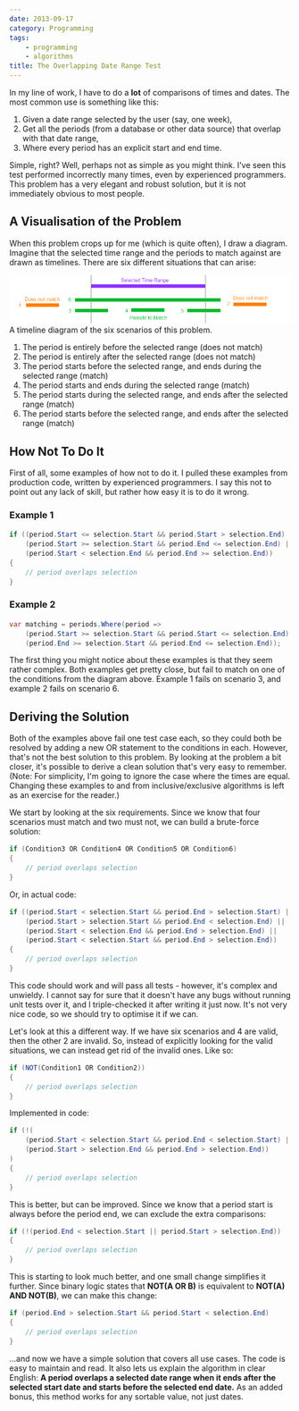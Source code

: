 ```yaml
---
date: 2013-09-17
category: Programming
tags:
    - programming
    - algorithms
title: The Overlapping Date Range Test
---
```


In my line of work, I have to do a **lot** of comparisons of times and dates.
The most common use is something like this:

1. Given a date range selected by the user (say, one week),
2. Get all the periods (from a database or other data source) that overlap with that date range,
3. Where every period has an explicit start and end time.

Simple, right? Well, perhaps not as simple as you might think. I've seen this test
performed incorrectly many times, even by experienced programmers. This problem has a very
elegant and robust solution, but it is not immediately obvious to most people.

## A Visualisation of the Problem

When this problem crops up for me (which is quite often), I draw a diagram.
Imagine that the selected time range and the periods to match against are drawn as timelines.
There are six different situations that can arise:

<div class="image center">
    <img src="../image/the-overlapping-date-range-test/OverlappingDateRangeDiagram.png" alt="Time period overlap test" />
    A timeline diagram of the six scenarios of this problem.
</div>

1. The period is entirely before the selected range (does not match)
2. The period is entirely after the selected range (does not match)
3. The period starts before the selected range, and ends during the selected range (match)
4. The period starts and ends during the selected range (match)
5. The period starts during the selected range, and ends after the selected range (match)
6. The period starts before the selected range, and ends after the selected range (match)

## How Not To Do It

First of all, some examples of how not to do it. I pulled these examples from production code,
written by experienced programmers. I say this not to point out any lack of skill, but
rather how easy it is to do it wrong.

### Example 1

```csharp
if ((period.Start <= selection.Start && period.Start > selection.End) ||
    (period.Start >= selection.Start && period.End <= selection.End) ||
    (period.Start < selection.End && period.End >= selection.End))
{
    // period overlaps selection
}
```

### Example 2

```csharp
var matching = periods.Where(period => 
    (period.Start >= selection.Start && period.Start <= selection.End) || 
    (period.End >= selection.Start && period.End <= selection.End));
```

The first thing you might notice about these examples is that they seem rather complex.
Both examples get pretty close, but fail to match on one of the conditions from the diagram
above. Example 1 fails on scenario 3, and example 2 fails on scenario 6.

## Deriving the Solution

Both of the examples above fail one test case each, so they could both be resolved by adding
a new OR statement to the conditions in each. However, that's not the best solution to this
problem. By looking at the problem a bit closer, it's possible to derive a clean solution
that's very easy to remember.
(Note: For simplicity, I'm going to ignore the case where the times are equal. Changing
these examples to and from inclusive/exclusive algorithms is left as an exercise for the reader.)

We start by looking at the six requirements. Since we know that four scenarios must match
and two must not, we can build a brute-force solution:

```csharp
if (Condition3 OR Condition4 OR Condition5 OR Condition6)
{
    // period overlaps selection
}
```

Or, in actual code:

```csharp
if ((period.Start < selection.Start && period.End > selection.Start) ||
    (period.Start > selection.Start && period.End < selection.End) ||
    (period.Start < selection.End && period.End > selection.End) ||
    (period.Start < selection.Start && period.End > selection.End))
{
    // period overlaps selection
}
```

This code should work and will pass all tests - however, it's complex and unwieldy.
I cannot say for sure that it doesn't have any bugs without running unit tests over it,
and I triple-checked it after writing it just now. It's not very nice code, so we should
try to optimise it if we can.

Let's look at this a different way. If we have six scenarios and 4 are valid, then the
other 2 are invalid. So, instead of explicitly looking for the valid situations, we can
instead get rid of the invalid ones. Like so:

```csharp
if (NOT(Condition1 OR Condition2))
{
    // period overlaps selection
}
```

Implemented in code:

```csharp
if (!(
    (period.Start < selection.Start && period.End < selection.Start) ||
    (period.Start > selection.End && period.End > selection.End))
)
{
    // period overlaps selection
}
```

This is better, but can be improved. Since we know that a period start is always before
the period end, we can exclude the extra comparisons:

```csharp
if (!(period.End < selection.Start || period.Start > selection.End))
{
    // period overlaps selection
}
```

This is starting to look much better, and one small change simplifies it further. Since binary
logic states that **NOT(A OR B)** is equivalent to **NOT(A) AND NOT(B)**, we can make this change:

```csharp
if (period.End > selection.Start && period.Start < selection.End)
{
    // period overlaps selection
}
```

...and now we have a simple solution that covers all use cases. The code is easy to maintain
and read. It also lets us explain the algorithm in clear English: **A period overlaps a selected
date range when it ends after the selected start date and starts before the selected end date.**
As an added bonus, this method works for any sortable value, not just dates.
